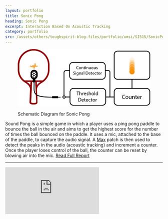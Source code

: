 ```yaml
---
layout: portfolio
title: Sonic Pong
heading: Sonic Pong
excerpt: Interaction Based On Acoustic Tracking
category: portfolio
src: /assets/others/toughspirit-blog-files/portfolio/umsi/SI515/SonicPong.png
---
```


<figure>
	<img src="/assets/others/toughspirit-blog-files/portfolio/umsi/SI515/SonicPong.png" class="img-responsive" title="Schematic Diagram for Sonic Pong" alt="Schematic Diagram for Sonic Pong" style="margin-bottom: 15px;"/>
	<figcaption>Schematic Diagram for Sonic Pong</figcaption>
</figure>

Sound Pong is a simple game in which a player uses a ping pong paddle to bounce the ball in the air and aims to get the highest score for the number of times the ball bounced on the paddle. It uses a mic, attached to the base of the paddle, to capture the audio signal. A <a href="https://cycling74.com/products/max/" target='_blank'>Max</a> patch is then used to detect the peaks in the audio (acoustic tracking) and increment a counter. Once the player loses control of the ball, the counter can be reset by blowing air into the mic. <a href="/assets/others/toughspirit-blog-files/portfolio/umsi/SI515/Acoustic%20Tracking.pdf" target="_blank">Read Full Report</a>

---

<!-- 4:3 aspect ratio -->
<div class="embed-responsive embed-responsive-4by3">
  <iframe class="embed-responsive-item"
      src="https://player.vimeo.com/video/184966169?badge=0&byline=0&portrait=0&title=0"
      frameborder="0" webkitallowfullscreen mozallowfullscreen allowfullscreen></iframe>
</div>

